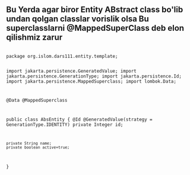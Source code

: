 
<body>
<h2>Bu Yerda agar biror Entity ABstract class bo'lib undan qolgan classlar vorislik olsa Bu superclasslarni @MappedSuperClass deb elon qilishmiz zarur </h2>

<code>
package org.islom.dars111.entity.template;

import jakarta.persistence.GeneratedValue;
import jakarta.persistence.GenerationType;
import jakarta.persistence.Id;
import jakarta.persistence.MappedSuperclass;
import lombok.Data;

@Data
@MappedSuperclass

public class AbsEntity {
    @Id
    @GeneratedValue(strategy = GenerationType.IDENTITY)
    private Integer id;

    private String name;
    private boolean active=true;
}
</code>
 
